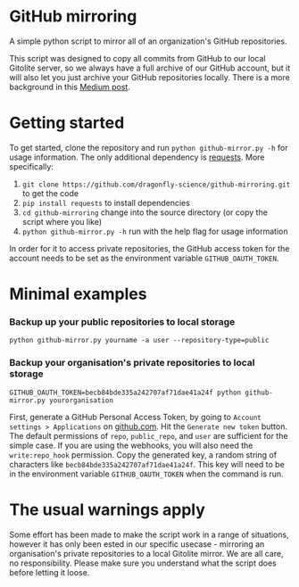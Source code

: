 GitHub mirroring
================

A simple python script to mirror all of an organization's GitHub repositories.

This script was designed to copy all commits from GitHub to our local Gitolite server, so we always have a full
archive of our GitHub account, but it will also let you just archive your GitHub repositories
locally. There is a more background in this [Medium post](https://medium.com/dragonfly-data-science/23002a10aefc).

Getting started
===============

To get started, clone the repository and run `python github-mirror.py -h` for usage information. The only additional dependency is [requests](http://docs.python-requests.org/en/latest/index.html). More specifically:

1. `git clone https://github.com/dragonfly-science/github-mirroring.git` to get the code
2. `pip install requests` to install dependencies
3. `cd github-mirroring` change into the source directory (or copy the script where you like)
4. `python github-mirror.py -h` run with the help flag for usage information

In order for it to access private repositories, the GitHub access token for the account needs to be set as the environment variable `GITHUB_OAUTH_TOKEN`. 

Minimal examples
=================

### Backup up your public repositories to local storage

`python github-mirror.py yourname -a user --repository-type=public`

### Backup your organisation's private repositories to local storage

`GITHUB_OAUTH_TOKEN=becb84bde335a242707af71dae41a24f python github-mirror.py yourorganisation`

First, generate a GitHub Personal Access Token, by going to `Account settings > Applications` on [github.com](http://www.github.com). Hit the `Generate new token` button. The default permissions of `repo`, `public_repo`, and `user` are sufficient for the simple case. If you are using the webhooks, you will also need the `write:repo_hook` permission. Copy the generated key, a random string of characters like `becb84bde335a242707af71dae41a24f`. This key
will need to be in the environment variable `GITHUB_OAUTH_TOKEN` when the command is run. 


The usual warnings apply
========================

Some effort has been made to make the script work in a range of situations, however
it has only been ested in our specific usecase - mirroring an organisation's
private repositories to a local Gitolite mirror. We are all care, no responsibility. Please
make sure you understand what the script does before letting it loose.
